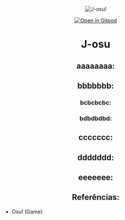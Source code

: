 
<div align="justify">
<div align="center">

![J-osu!](https://github.com/caioeax/J-osu/src/main/resources/images/JosuIco.png)

[![Open in Gitpod](https://gitpod.io/button/open-in-gitpod.svg)](https://gitpod.io/#https://github.com/caioeax/J-osu)
</div>

<h1 align="center"> J-osu</h1>

<h2 align="center"> aaaaaaaa:</h2>

<h2 align="center">bbbbbbb:</h2>

<h3 align="center">bcbcbcbc:</h3>

<h3 align="center">bdbdbdbd:</h3>

<h2 align="center">ccccccc:</h2>

<h2 align="center">ddddddd:</h2>

<h2 align="center">eeeeeee:</h2>

<h2 align="center">Referências:</h2>

* Osu! (Game)

</div>
